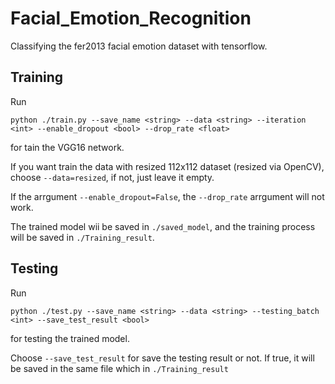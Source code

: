 # Facial_Emotion_Recognition
Classifying the fer2013 facial emotion dataset with tensorflow.

## Training
Run
```
python ./train.py --save_name <string> --data <string> --iteration <int> --enable_dropout <bool> --drop_rate <float>
```
for tain the VGG16 network.

If you want train the data with resized 112x112 dataset (resized via OpenCV), choose ```--data=resized```, if not, just leave it empty. 

If the arrgument ```--enable_dropout=False```, the ```--drop_rate``` arrgument will not work.

The trained model wii be saved in ```./saved_model```, and the training process will be saved in ```./Training_result```.

## Testing
Run
```
python ./test.py --save_name <string> --data <string> --testing_batch <int> --save_test_result <bool>
```
for testing the trained model.

Choose ```--save_test_result``` for save the testing result or not. If true, it will be saved in the same file which in ```./Training_result```

